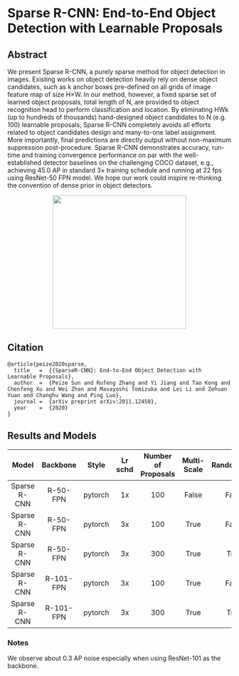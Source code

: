 # Sparse R-CNN: End-to-End Object Detection with Learnable Proposals

## Abstract

<!-- [ABSTRACT] -->

We present Sparse R-CNN, a purely sparse method for object detection in images. Existing works on object detection heavily rely on dense object candidates, such as k anchor boxes pre-defined on all grids of image feature map of size H×W. In our method, however, a fixed sparse set of learned object proposals, total length of N, are provided to object recognition head to perform classification and location. By eliminating HWk (up to hundreds of thousands) hand-designed object candidates to N (e.g. 100) learnable proposals, Sparse R-CNN completely avoids all efforts related to object candidates design and many-to-one label assignment. More importantly, final predictions are directly output without non-maximum suppression post-procedure. Sparse R-CNN demonstrates accuracy, run-time and training convergence performance on par with the well-established detector baselines on the challenging COCO dataset, e.g., achieving 45.0 AP in standard 3× training schedule and running at 22 fps using ResNet-50 FPN model. We hope our work could inspire re-thinking the convention of dense prior in object detectors.

<!-- [IMAGE] -->
<div align=center>
<img src="https://user-images.githubusercontent.com/40661020/143998489-8a5a687d-ceec-4590-8347-708e427e7dfe.png" height="300"/>
</div>

<!-- [PAPER_TITLE: Sparse R-CNN: End-to-End Object Detection with Learnable Proposals] -->
<!-- [PAPER_URL: https://arxiv.org/abs/2011.12450] -->

## Citation

<!-- [ALGORITHM] -->

```
@article{peize2020sparse,
  title   =  {{SparseR-CNN}: End-to-End Object Detection with Learnable Proposals},
  author  =  {Peize Sun and Rufeng Zhang and Yi Jiang and Tao Kong and Chenfeng Xu and Wei Zhan and Masayoshi Tomizuka and Lei Li and Zehuan Yuan and Changhu Wang and Ping Luo},
  journal =  {arXiv preprint arXiv:2011.12450},
  year    =  {2020}
}
```

## Results and Models

| Model        | Backbone  | Style   | Lr schd | Number of Proposals |Multi-Scale| RandomCrop  | box AP  | Config | Download |
|:------------:|:---------:|:-------:|:-------:|:-------:            |:-------: |:---------:|:------:|:------:|:--------:|
| Sparse R-CNN | R-50-FPN  | pytorch | 1x      |   100               | False     |  False     |  37.9  |  [config](https://github.com/open-mmlab/mmdetection/tree/master/configs/sparse_rcnn/sparse_rcnn_r50_fpn_1x_coco.py) | [model](https://download.openmmlab.com/mmdetection/v2.0/sparse_rcnn/sparse_rcnn_r50_fpn_1x_coco/sparse_rcnn_r50_fpn_1x_coco_20201222_214453-dc79b137.pth) &#124; [log](https://download.openmmlab.com/mmdetection/v2.0/sparse_rcnn/sparse_rcnn_r50_fpn_1x_coco/sparse_rcnn_r50_fpn_1x_coco_20201222_214453-dc79b137.log.json) |
| Sparse R-CNN | R-50-FPN  | pytorch | 3x      |   100               | True     |   False     |  42.8  |  [config](https://github.com/open-mmlab/mmdetection/tree/master/configs/sparse_rcnn/sparse_rcnn_r50_fpn_mstrain_480-800_3x_coco.py) | [model](https://download.openmmlab.com/mmdetection/v2.0/sparse_rcnn/sparse_rcnn_r50_fpn_mstrain_480-800_3x_coco/sparse_rcnn_r50_fpn_mstrain_480-800_3x_coco_20201218_154234-7bc5c054.pth) &#124; [log](https://download.openmmlab.com/mmdetection/v2.0/sparse_rcnn/sparse_rcnn_r50_fpn_mstrain_480-800_3x_coco/sparse_rcnn_r50_fpn_mstrain_480-800_3x_coco_20201218_154234-7bc5c054.log.json) |
| Sparse R-CNN | R-50-FPN  | pytorch | 3x      |   300               | True      |  True      |  45.0  |  [config](https://github.com/open-mmlab/mmdetection/tree/master/configs/sparse_rcnn/sparse_rcnn_r50_fpn_300_proposals_crop_mstrain_480-800_3x_coco.py) | [model](https://download.openmmlab.com/mmdetection/v2.0/sparse_rcnn/sparse_rcnn_r50_fpn_300_proposals_crop_mstrain_480-800_3x_coco/sparse_rcnn_r50_fpn_300_proposals_crop_mstrain_480-800_3x_coco_20201223_024605-9fe92701.pth) &#124; [log](https://download.openmmlab.com/mmdetection/v2.0/sparse_rcnn/sparse_rcnn_r50_fpn_300_proposals_crop_mstrain_480-800_3x_coco/sparse_rcnn_r50_fpn_300_proposals_crop_mstrain_480-800_3x_coco_20201223_024605-9fe92701.log.json) |
| Sparse R-CNN | R-101-FPN | pytorch | 3x      |   100               | True      |  False     |  44.2  |  [config](https://github.com/open-mmlab/mmdetection/tree/master/configs/sparse_rcnn/sparse_rcnn_r101_fpn_mstrain_480-800_3x_coco.py) | [model](https://download.openmmlab.com/mmdetection/v2.0/sparse_rcnn/sparse_rcnn_r101_fpn_mstrain_480-800_3x_coco/sparse_rcnn_r101_fpn_mstrain_480-800_3x_coco_20201223_121552-6c46c9d6.pth) &#124; [log](https://download.openmmlab.com/mmdetection/v2.0/sparse_rcnn/sparse_rcnn_r101_fpn_mstrain_480-800_3x_coco/sparse_rcnn_r101_fpn_mstrain_480-800_3x_coco_20201223_121552-6c46c9d6.log.json) |
| Sparse R-CNN | R-101-FPN | pytorch | 3x      |   300               | True      |  True      |  46.2  |  [config](https://github.com/open-mmlab/mmdetection/tree/master/configs/sparse_rcnn/sparse_rcnn_r101_fpn_300_proposals_crop_mstrain_480-800_3x_coco.py) | [model](https://download.openmmlab.com/mmdetection/v2.0/sparse_rcnn/sparse_rcnn_r101_fpn_300_proposals_crop_mstrain_480-800_3x_coco/sparse_rcnn_r101_fpn_300_proposals_crop_mstrain_480-800_3x_coco_20201223_023452-c23c3564.pth) &#124; [log](https://download.openmmlab.com/mmdetection/v2.0/sparse_rcnn/sparse_rcnn_r101_fpn_300_proposals_crop_mstrain_480-800_3x_coco/sparse_rcnn_r101_fpn_300_proposals_crop_mstrain_480-800_3x_coco_20201223_023452-c23c3564.log.json) |

### Notes

We observe about 0.3 AP noise especially when using ResNet-101 as the backbone.
